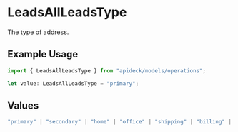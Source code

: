 # LeadsAllLeadsType

The type of address.

## Example Usage

```typescript
import { LeadsAllLeadsType } from "apideck/models/operations";

let value: LeadsAllLeadsType = "primary";
```

## Values

```typescript
"primary" | "secondary" | "home" | "office" | "shipping" | "billing" | "other"
```